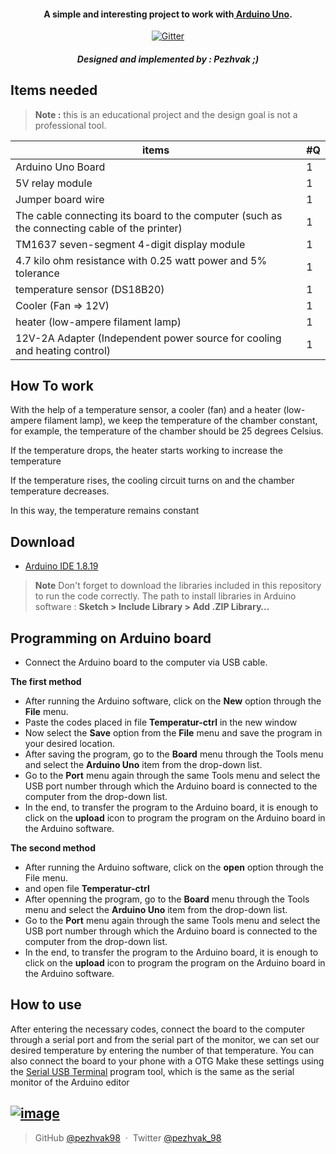 <h4 align="center">A simple and interesting project to work with<a href="https://www.arduino.cc/" target="_blank"> Arduino Uno</a>.</h4>
<p align="center">
  <a href="https://www.arduino.cc/en/software">
    <img src="https://www.svgrepo.com/show/353423/arduino.svg"
         alt="Gitter">
  </a>
  <h5 align="center">Designed and implemented by : Pezhvak ;)</h5>
</p>

## Items needed

> **Note :** this is an educational project and the design goal is not a professional tool.

| items                                                                                        | #Q  |
| -------------------------------------------------------------------------------------------- | --- |
| Arduino Uno Board                                                                            | 1   |
| 5V relay module                                                                              | 1   |
| Jumper board wire                                                                            | 1   |
| The cable connecting its board to the computer (such as the connecting cable of the printer) | 1   |
| TM1637 seven-segment 4-digit display module                                                  | 1   |
| 4.7 kilo ohm resistance with 0.25 watt power and 5% tolerance                                | 1   |
| temperature sensor (DS18B20)                                                                 | 1   |
| Cooler (Fan => 12V)                                                                          | 1   |
| heater (low-ampere filament lamp)                                                            | 1   |
| 12V-2A Adapter (Independent power source for cooling and heating control)                    | 1   |

## How To work

With the help of a temperature sensor, a cooler (fan) and a heater (low-ampere filament lamp), we keep the temperature of the chamber constant, for example, the temperature of the chamber should be 25 degrees Celsius.

If the temperature drops, the heater starts working to increase the temperature

If the temperature rises, the cooling circuit turns on and the chamber temperature decreases.

In this way, the temperature remains constant

## Download

- [Arduino IDE 1.8.19](https://www.arduino.cc/en/software)

> **Note**
> Don't forget to download the libraries included in this repository to run the code correctly.
> The path to install libraries in Arduino software :
> **Sketch > Include Library > Add .ZIP Library…**

## Programming on Arduino board

- Connect the Arduino board to the computer via USB cable.

**The first method**

- After running the Arduino software, click on the **New** option through the **File** menu.
- Paste the codes placed in file **Temperatur-ctrl** in the new window
- Now select the **Save** option from the **File** menu and save the program in your desired location.
- After saving the program, go to the **Board** menu through the Tools menu and select the **Arduino Uno** item from the drop-down list.
- Go to the **Port** menu again through the same Tools menu and select the USB port number through which the Arduino board is connected to the computer from the drop-down list.
- In the end, to transfer the program to the Arduino board, it is enough to click on the **upload** icon to program the program on the Arduino board in the Arduino software.

**The second method**

- After running the Arduino software, click on the **open** option through the File menu.
- and open file **Temperatur-ctrl**
- After openning the program, go to the **Board** menu through the Tools menu and select the **Arduino Uno** item from the drop-down list.
- Go to the **Port** menu again through the same Tools menu and select the USB port number through which the Arduino board is connected to the computer from the drop-down list.
- In the end, to transfer the program to the Arduino board, it is enough to click on the **upload** icon to program the program on the Arduino board in the Arduino software.

## How to use

After entering the necessary codes, connect the board to the computer through a serial port and from the serial part of the monitor, we can set our desired temperature by entering the number of that temperature. You can also connect the board to your phone with a OTG Make these settings using the [Serial USB Terminal](https://play.google.com/store/apps/details?id=de.kai_morich.serial_usb_terminal&hl=fa&gl=US&pli=1) program tool, which is the same as the serial monitor of the Arduino editor

## [![image](https://www.linkpicture.com/q/Screenshot-from-2022-12-30-23-30-28.png)](https://www.linkpicture.com/view.php?img=LPic63af440db3c922033888547)

> GitHub [@pezhvak98](https://github.com/pezhvak98) &nbsp;&middot;&nbsp;
> Twitter [@pezhvak_98](https://twitter.com/pezhvak_98)
